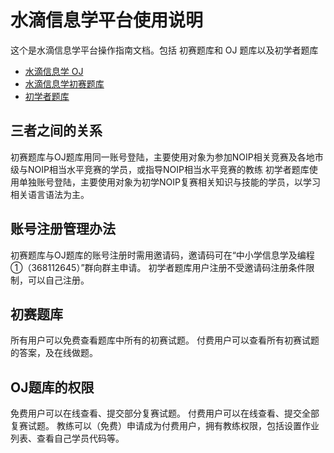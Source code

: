 # 水滴信息学平台使用说明

这个是水滴信息学平台操作指南文档。包括 初赛题库和 OJ 题库以及初学者题库
- [水滴信息学 OJ ](http://oj.nbdp.net)
- [水滴信息学初赛题库](http://lib.nbdp.net)
- [初学者题库](http://begin.nbdp.net)

## 三者之间的关系
初赛题库与OJ题库用同一账号登陆，主要使用对象为参加NOIP相关竞赛及各地市级与NOIP相当水平竞赛的学员，或指导NOIP相当水平竞赛的教练
初学者题库使用单独账号登陆，主要使用对象为初学NOIP复赛相关知识与技能的学员，以学习相关语言语法为主。

## 账号注册管理办法
初赛题库与OJ题库的账号注册时需用邀请码，邀请码可在“中小学信息学及编程①（368112645）”群向群主申请。
初学者题库用户注册不受邀请码注册条件限制，可以自己注册。

## 初赛题库
所有用户可以免费查看题库中所有的初赛试题。
付费用户可以查看所有初赛试题的答案，及在线做题。

## OJ题库的权限
免费用户可以在线查看、提交部分复赛试题。
付费用户可以在线查看、提交全部复赛试题。
教练可以（免费）申请成为付费用户，拥有教练权限，包括设置作业列表、查看自己学员代码等。
